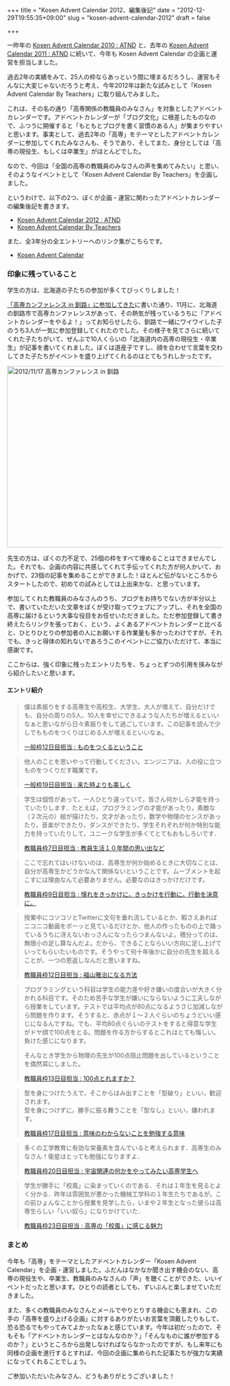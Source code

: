 +++
title = "Kosen Advent Calendar 2012、編集後記"
date = "2012-12-29T19:55:35+09:00"
slug = "kosen-advent-calendar-2012"
draft = false

+++

<p>一昨年の <a title="kosenconf Advent Calendar : 2010 : ATND" href="http://atnd.org/events/10508">Kosen Advent Calendar 2010 : ATND</a> と、去年の <a title="Kosen Advent Calendar 2011 : ATND" href="http://atnd.org/events/22570">Kosen Advent Calendar 2011 : ATND</a> に続いて、今年も Kosen Advent Calendar の企画と運営を担当しました。</p>
<p>過去2年の実績をみて、25人の枠ならあっという間に埋まるだろうし、運営もそんなに大変じゃないだろうと考え、今年2012年は新たな試みとして「Kosen Advent Calendar By Teachers」に取り組んでみました。</p>
<p>これは、その名の通り「高専関係の教職員のみなさん」を対象としたアドベントカレンダーです。アドベントカレンダーが「ブログ文化」に根差したものなので、ふつうに開催すると「もともとブログを書く習慣のある人」が集まりやすいと思います。事実として、過去2年の「高専」をテーマとしたアドベントカレンダーに参加してくれたみなさんも、そうであり、そしてまた、身分としては「高専の現役生、もしくは卒業生」がほとんどでした。</p>
<p>なので、今回は「全国の高専の教職員のみなさんの声を集めてみたい」と思い、そのようなイベントとして「Kosen Advent Calendar By Teachers」を企画しました。</p>
<p>というわけで、以下の2つ、ぼくが企画・運営に関わったアドベントカレンダーの編集後記を書きます。</p>
<ul>
<li><a href="http://atnd.org/events/34507" title="Kosen Advent Calendar 2012 : ATND">Kosen Advent Calendar 2012 : ATND</a></li>
<li><a href="http://kosen-teachers.tumblr.com/about" title="Kosen Advent Calendar By Teachers">Kosen Advent Calendar By Teachers</a></li>
</ul>
<p>また、全3年分の全エントリーへのリンク集がこちらです。</p>
<ul>
<li><a href="http://kosenconf.github.com/advent/" title="Kosen Advent Calendar">Kosen Advent Calendar</a></li>
</ul>
<h3>印象に残っていること</h3>
<p>学生の方は、北海道の子たちの参加が多くてびっくりしました！</p>
<p><a href="http://june29.jp/2012/11/19/kosenconf-062kushiro-part1/" title="「高専カンファレンス in 釧路」に参加してきた (前編) - 準二級.jp">「高専カンファレンス in 釧路」に参加してきた</a>に書いた通り、11月に、北海道の釧路市で高専カンファレンスがあって、その熱気が残っているうちに「アドベントカレンダーをやるよ！」ってお知らせしたら、釧路で一緒にワイワイした子のうち3人が一気に参加登録してくれたのでした。その様子を見てさらに続いてくれた子たちがいて、ぜんぶで10人くらいの「北海道内の高専の現役生・卒業生」が記事を書いてくれました。ぼくは道産子ですし、顔を合わせて言葉を交わしてきた子たちがイベントを盛り上げてくれるのはとてもうれしかったです。</p>
<p><a href="http://www.flickr.com/photos/magurojp/8200479970/" title="2012/11/17 高専カンファレンス in 釧路 by magurojp, on Flickr"><img src="http://farm9.staticflickr.com/8484/8200479970_ce8662bbd1_z.jpg" width="640" height="424" alt="2012/11/17 高専カンファレンス in 釧路"></a></p>
<p>先生の方は、ぼくの力不足で、25個の枠をすべて埋めることはできませんでした。それでも、企画の内容に共感してくれて手伝ってくれた方が何人かいて、おかげで、23個の記事を集めることができました！ほとんど伝がないところからスタートしたので、初めての試みとしては上出来かな、と思っています。</p>
<p>参加してくれた教職員のみなさんのうち、ブログをお持ちでない方が半分以上で、書いていただいた文章をぼくが受け取ってウェブにアップし、それを全国の高専に届けるという大事な役目をお任せいただきました。ただ参加登録して書き終えたらリンクを張っておく、という、よくあるアドベントカレンダーと比べると、ひとりひとりの参加者の人にお願いする作業量も多かったわけですが、それでも、きっと得体の知れないであろうこのイベントにご協力いただけて、本当に感謝です。</p>
<p>ここからは、強く印象に残ったエントリたちを、ちょっとずつの引用を挟みながら紹介したいと思います。</p>
<h4>エントリ紹介</h4>
<blockquote><p>
僕は素振りをする高専生や高校生、大学生、大人が増えて、自分だけでも、自分の周りの5人、10人を幸せにできるような人たちが増えるといいなぁと思いながら日々素振りをして過ごしています。この記事を読んで少しでもものをつくりはじめる人が増えるといいなぁ。</p>
<p><a class="quote" href="http://asonas.hatenablog.com/entry/2012/12/12/234856" title="ものをつくるということ - 良いあそなすちゃん">一般枠12日目担当 : ものをつくるということ</a>
</p></blockquote>
<blockquote><p>
他人のことを思いやって行動してください。エンジニアは、人の役に立つものをつくりだす職業です。</p>
<p><a class="quote" href="http://yusuke1994.tumblr.com/post/38300229214" title="うなすけとあれこれ — 来た時よりも美しく">一般枠19日目担当 : 来た時よりも美しく</a>
</p></blockquote>
<blockquote><p>
学生は個性があって，一人ひとり違っていて，皆さん何かしら才能を持っていたりします．たとえば，プログラミングの才能があったり，素敵な（２次元の）絵が描けたり，文才があったり，数学や物理のセンスがあったり，音楽ができたり，ダンスができたり，学生それぞれが何か特別な能力を持っていたりして，ユニークな学生が多くてとてもおもしろいです．</p>
<p><a class="quote" href="http://koshino56.tumblr.com/post/37362632232/10" title="教員生活１０年間の思い出など">教職員枠7日目担当 : 教員生活１０年間の思い出など</a>
</p></blockquote>
<blockquote><p>
ここで忘れてはいけないのは、高専生が何か始めるときに大切なことは、自分が高専生かどうかなんて関係ないということです。ムーブメントを起こすには理由なんて必要ありません。必要なのはきっかけだけです。</p>
<p><a class="quote" href="http://yusukeaoki.tumblr.com/post/37546749891" title="共に育つ日々 - 憧れをきっかけに。きっかけを行動に。行動を決意に。">教職員枠9日目担当 : 憧れをきっかけに。きっかけを行動に。行動を決意に。</a>
</p></blockquote>
<blockquote><p>
授業中にコソコソとTwitterに文句を垂れ流しているとか、暇さえあればニコニコ動画をボーッと見ているだけとか、他人の作ったものの上で踊っているうちに冴えないおっさんになったらつまんないよ。積分ってのは、無限小の足し算なんだよ。だから、できることならいい方向に足し上げていってもらいたいものです。そうやって何十年後かに自分の先生を超えることが、一つの恩返しなんだと思いますね。</p>
<p><a class="quote" href="http://kosen-teachers.tumblr.com/post/37778909039" title="Kosen Advent Calendar By Teachers">教職員枠12日目担当 : 福山雅治になる方法</a>
</p></blockquote>
<blockquote><p>
プログラミングという科目は学生の能力差や好き嫌いの度合いが大きく分かれる科目です。そのため苦手な学生が嫌いにならないように工夫しながら授業をしています。テストでは平均点が80点になるようさじ加減しながら問題を作ります。そうすると、赤点が１～２人ぐらいのちょうどいい感じになるんですね。でも、平均80点ぐらいのテストをすると得意な学生がドヤ顔で100点をとる。問題を作る方からするとこれはとても悔しい。負けた感じになります。</p>
<p>そんなとき学生から物理の先生が100点阻止問題を出しているということを偶然耳にしました。</p>
<p><a class="quote" href="http://m-kyoujyu.hatenablog.com/entry/2012/12/13/104524" title="100点とれますか？ - M教授を煽らないでください">教職員枠13日目担当 : 100点とれますか？</a>
</p></blockquote>
<blockquote><p>
型を身につけたうえで，そこからはみ出すことを「型破り」といい，歓迎されます。<br />
型を身につけずに，勝手に振る舞うことを「型なし」といい，嫌われます。</p>
<p><a class="quote" href="http://kosen-teachers.tumblr.com/post/38152665009" title="Kosen Advent Calendar By Teachers">教職員枠17日目担当 : 意味のわからないことを勉強する意味</a>
</p></blockquote>
<blockquote><p>
多くの工学教育に有効な栄養素を含んでいると考えられます．高専生のみなさん！衛星はとっても勉強になりますよ．</p>
<p><a class="quote" href="http://kosen-teachers.tumblr.com/post/38348197236" title="Kosen Advent Calendar By Teachers">教職員枠20日目担当 : 宇宙関連の何かをやってみたい高専学生へ</a>
</p></blockquote>
<blockquote><p>
学生が勝手に「校風」に染まっていくのである．それは１年生を見るとよく分かる．昨年は雰囲気が悪かった機械工学科の１年生たちであるが，この前ひょんなことから授業を見学したら，いまや２年生となった彼らは高専生らしい「いい奴ら」になりかけていた．</p>
<p><a class="quote" href="http://kosen-teachers.tumblr.com/post/38616582665" title="Kosen Advent Calendar By Teachers">教職員枠23日目担当 : 高専の「校風」に感じる魅力</a>
</p></blockquote>
<h3>まとめ</h3>
<p>今年も「高専」をテーマとしたアドベントカレンダー「Kosen Advent Calendar」を企画・運営しました。ふだんはなかなか聞き出す機会のない、高専の現役生や、卒業生、教職員のみなさんの「声」を聴くことができた、いいイベントだったと思います。ひとりの読者としても、ずいぶんと楽しませていただきました。</p>
<p>また、多くの教職員のみなさんとメールでやりとりする機会にも恵まれ、この手の「高専を盛り上げる企画」に対するありがたいお言葉を頂戴したりもして、恐る恐るでもやってみてよかったなぁと感じています。今年は初だったので、そもそも「アドベントカレンダーとはなんなのか？」「そんなものに誰が参加するのか？」というところから出発しなければならなかったのですが、もし来年にも同様の企画を進行するとすれば、今回の企画に集められた記事たちが強力な実績になってくれることでしょう。</p>
<p>ご参加いただいたみなさん、どうもありがとうございました！</p>
